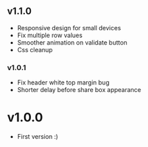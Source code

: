 ## v1.1.0

  - Responsive design for small devices
  - Fix multiple row values
  - Smoother animation on validate button
  - Css cleanup

### v1.0.1

  - Fix header white top margin bug
  - Shorter delay before share box appearance

# v1.0.0

  - First version :)
